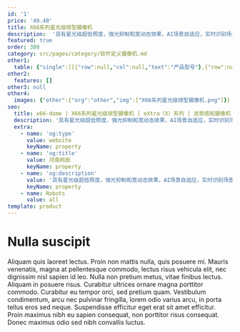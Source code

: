 ```yaml
---
id: '1'
price: '49.40'
title: X66系列星光级球型摄像机
description:  '具有星光级超低照度，强光抑制和宽动态效果，AI场景自适应，实时识别场景，针对性优化图像，确保不同光照环境下的图像质量，同时具备-20度~90度镜头仰角，提升监控视野，更适合复杂地形监控; 具备深度智能学习能力，支持码流平滑，适应不同场景下对图像质量、流畅性的应用需求。'
featured: true
order: 380
category: src/pages/category/软件定义摄像机.md
other1: 
  table: {"single":[[{"row":null,"col":null,"text":"产品型号"},{"row":null,"col":null,"text":"X6621-Z30"}],[{"row":null,"col":null,"text":"图像传感器"},{"row":null,"col":null,"text":"1/2.8\" 200万像素逐行扫描CMOS"}],[{"row":null,"col":null,"text":"最大分辨率"},{"row":null,"col":null,"text":"1920×1080"}],[{"row":null,"col":null,"text":"低照度"},{"row":null,"col":null,"text":"支持"}],[{"row":null,"col":null,"text":"镜头焦距"},{"row":null,"col":null,"text":"5-150mm"}],[{"row":null,"col":null,"text":"光学变焦倍率"},{"row":null,"col":null,"text":"30倍光学变倍，16倍数字变倍"}],[{"row":null,"col":null,"text":"水平旋转范围"},{"row":null,"col":null,"text":"0°~ 360°"}],[{"row":null,"col":null,"text":"垂直旋转范围"},{"row":null,"col":null,"text":"–20°~ +90°"}],[{"row":null,"col":null,"text":"补光方式"},{"row":null,"col":null,"text":"红外"}],[{"row":null,"col":null,"text":"宽动态"},{"row":null,"col":null,"text":"支持"}],[{"row":null,"col":null,"text":"智能分析"},{"row":null,"col":null,"text":"支持"}],[{"row":null,"col":null,"text":"电源"},{"row":null,"col":null,"text":"AC24V±25%， PoE++(IEEE 802.3bt)"}]]}
other2:
  features: []
other3: null
other4:
  images: {"other":{"org":"other","img":["X66系列星光级球型摄像机.png"]}}
seo:
  title: x66-dome | X66系列星光级球型摄像机 | eXtra（X）系列 | 态势感知摄像机  | 软件定义摄像机 | 机器视觉
  description: '具有星光级超低照度，强光抑制和宽动态效果，AI场景自适应，实时识别场景，针对性优化图像，确保不同光照环境下的图像质量，同时具备-20度~90度镜头仰角，提升监控视野，更适合复杂地形监控; 具备深度智能学习能力，支持码流平滑，适应不同场景下对图像质量、流畅性的应用需求。'
  extra:
    - name: 'og:type'
      value: website
      keyName: property
    - name: 'og:title'
      value: 河南网田
      keyName: property
    - name: 'og:description'
      value: '具有星光级超低照度，强光抑制和宽动态效果，AI场景自适应，实时识别场景，针对性优化图像，确保不同光照环境下的图像质量，同时具备-20度~90度镜头仰角，提升监控视野，更适合复杂地形监控; 具备深度智能学习能力，支持码流平滑，适应不同场景下对图像质量、流畅性的应用需求。'
      keyName: property
    - name: Robots
      value: all
template: product
---
```


# Nulla suscipit

Aliquam quis laoreet lectus. Proin non mattis nulla, quis posuere mi. Mauris venenatis, magna at pellentesque commodo, lectus risus vehicula elit, nec dignissim nisl sapien id leo. Nulla non pretium metus, vitae finibus lectus. Aliquam in posuere risus. Curabitur ultrices ornare magna porttitor commodo. Curabitur eu tempor orci, sed pretium quam. Vestibulum condimentum, arcu nec pulvinar fringilla, lorem odio varius arcu, in porta tellus eros sed neque. Suspendisse efficitur eget erat sit amet efficitur. Proin maximus nibh eu sapien consequat, non porttitor risus consequat. Donec maximus odio sed nibh convallis luctus.